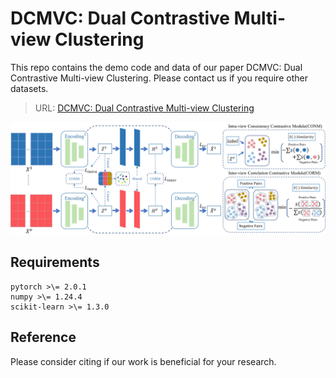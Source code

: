 # DCMVC: Dual Contrastive Multi-view Clustering
This repo contains the demo code and data of our paper DCMVC: Dual Contrastive Multi-view Clustering.
Please contact us if you require other datasets.
> URL: [DCMVC: Dual Contrastive Multi-view Clustering](xx.com)
<img src="https://github.com/Lummer-Li/DCMVC/blob/main/DCMVC.png">

## Requirements
```
pytorch >\= 2.0.1
numpy >\= 1.24.4
scikit-learn >\= 1.3.0
```

## Reference
Please consider citing if our work is beneficial for your research.
```

```
